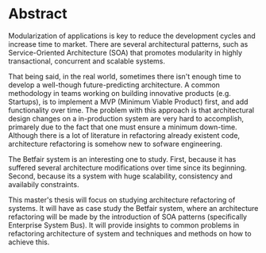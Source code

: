 # Abstract

Modularization of applications is key to reduce the development cycles and increase time to market. There are several architectural patterns, such as Service-Oriented Architecture (SOA) that promotes modularity in highly transactional, concurrent and scalable systems.

That being said, in the real world, sometimes there isn't enough time to develop a well-though future-predicting architecture. A common methodology in teams working on building innovative products (e.g. Startups), is to implement a MVP (Minimum Viable Product) first, and add functionality over time. The problem with this approach is that architectural design changes on a in-production system are very hard to accomplish, primarely due to the fact that one must ensure a minimum down-time. Although there is a lot of literature in refactoring already existent code, architecture refactoring is somehow new to sofware engineering. 

The Betfair system is an interesting one to study. First, because it has suffered several architecture modifications over time since its beginning. Second, because its a system with huge scalability, consistency and availabily constraints. 

This master's thesis will focus on studying architecture refactoring of systems. It will have as case study the Betfair system, where an architecture refactoring will be made by the introduction of SOA patterns (specifically Enterprise System Bus). It will provide insights to common problems in refactoring architecture of system and techniques and methods on how to achieve this.

<!-- # Context

Modularization of applications is key to reduce the development cycles and increase time to market. The focus for this thesis is to research and deliver a technical architecture and implementation that enables modularization of an already existent application with an extremely large code base with more than 50 developers contributing to it on a daily basis. 

# Problem to be studied

# Solution perspectives

# State-of-the-art

# Work plan -->